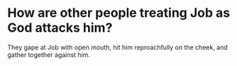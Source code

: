 # How are other people treating Job as God attacks him?

They gape at Job with open mouth, hit him reproachfully on the cheek, and gather together against him.
